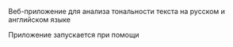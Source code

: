 Веб-приложение для анализа тональности текста на русском и английском языке

Приложение запускается при помощи 